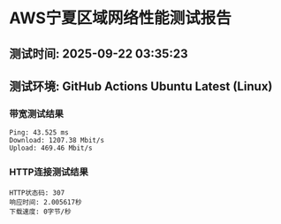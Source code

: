 # AWS宁夏区域网络性能测试报告
## 测试时间: 2025-09-22 03:35:23
## 测试环境: GitHub Actions Ubuntu Latest (Linux)

### 带宽测试结果
```
Ping: 43.525 ms
Download: 1207.38 Mbit/s
Upload: 469.46 Mbit/s
```

### HTTP连接测试结果
```
HTTP状态码: 307
响应时间: 2.005617秒
下载速度: 0字节/秒
```

